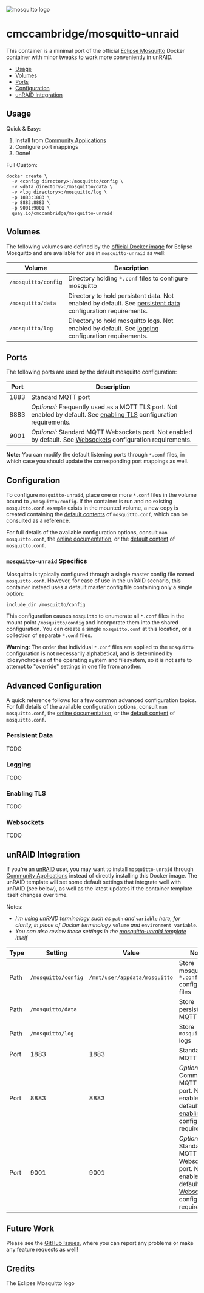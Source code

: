 ![mosquitto logo](https://raw.githubusercontent.com/cmccambridge/mosquitto-unraid/master/media/eclipse-mosquitto.png)

# cmccambridge/mosquitto-unraid

This container is a minimal port of the official [Eclipse Mosquitto][eclipse-mosquitto] Docker container with minor tweaks to work more conveniently in unRAID.

* [Usage](#usage)
* [Volumes](#volumes)
* [Ports](#ports)
* [Configuration](#configuration)
* [unRAID Integration](#unraid-integration)

[eclipse-mosquitto]: https://mosquitto.org

## Usage

Quick & Easy:
1. Install from [Community Applications][ca]
2. Configure port mappings
3. Done!

Full Custom:
```
docker create \
  -v <config directory>:/mosquitto/config \
  -v <data directory>:/mosquitto/data \
  -v <log directory>:/mosquitto/log \
  -p 1883:1883 \
  -p 8883:8883 \
  -p 9001:9001 \
  quay.io/cmccambridge/mosquitto-unraid
```

## Volumes

The following volumes are defined by the [official Docker image][official-docker] for Eclipse Mosquitto and are available for use in `mosquitto-unraid` as well:

|Volume|Description|
|---|---|
|`/mosquitto/config`|Directory holding `*.conf` files to configure mosquitto|
|`/mosquitto/data`|Directory to hold persistent data. Not enabled by default. See [persistent data](#persistent-data) configuration requirements.|
|`/mosquitto/log`|Directory to hold mosquitto logs. Not enabled by default. See [logging](#logging) configuration requirements.|

## Ports

The following ports are used by the default mosquitto configuration:

|Port|Description|
|---|---|
|1883|Standard MQTT port|
|8883|_Optional:_ Frequently used as a MQTT TLS port. Not enabled by default. See [enabling TLS](#enabling-tls) configuration requirements.|
|9001|_Optional:_ Standard MQTT Websockets port. Not enabled by default. See [Websockets](#websockets) configuration requirements.|

**Note:** You can modify the default listening ports through `*.conf` files, in which case you should update the corresponding port mappings as well.

## Configuration

To configure `mosquitto-unraid`, place one or more `*.conf` files in the volume bound to `/mosquitto/config`. If the container is run and no existing `mosquitto.conf.example` exists in the mounted volume, a new copy is created containing the [default contents][default-mosquitto-conf] of `mosquitto.conf`, which can be consulted as a reference.

For full details of the available configuration options, consult `man mosquitto.conf`, the [online documentation][online-man-page], or the [default content][default-mosquitto-conf] of `mosquitto.conf`.

[official-docker]: https://hub.docker.com/_/eclipse-mosquitto/
[default-mosquitto-conf]: https://github.com/eclipse/mosquitto/blob/master/mosquitto.conf
[online-man-page]: https://mosquitto.org/man/mosquitto-conf-5.html

### `mosquitto-unraid` Specifics

Mosquitto is typically configured through a single master config file named `mosquitto.conf`. However, for ease of use in the unRAID scenario, this container instead uses a default master config file containing only a single option:

```
include_dir /mosquitto/config
```

This configuration causes `mosquitto` to enumerate all `*.conf` files in the mount point `/mosquitto/config` and incorporate them into the shared configuration. You can create a single `mosquitto.conf` at this location, or a collection of separate `*.conf` files.

**Warning:** The order that individual `*.conf` files are applied to the `mosquitto` configuration is not necessarily alphabetical, and is determined by idiosynchrosies of the operating system and filesystem, so it is not safe to attempt to "override" settings in one file from another.

## Advanced Configuration

A quick reference follows for a few common advanced configuration topics. For full details of the available configuration options, consult `man mosquitto.conf`, the [online documentation][online-man-page], or the [default content][default-mosquitto-conf] of `mosquitto.conf`.

### Persistent Data
TODO

### Logging
TODO

### Enabling TLS
TODO

### Websockets
TODO

## unRAID Integration

If you're an [unRAID][unraid] user, you may want to install `mosquitto-unraid` through [Community Applications][ca] instead of directly installing this Docker image. The unRAID template will set some default settings that integrate well with unRAID (see below), as well as the latest updates if the container template itself changes over time.

Notes:
* _I'm using unRAID terminology such as_ `path` _and_ `variable` _here, for clarity, in place of Docker terminology_ `volume` _and_ `environment variable`.
* _You can also review these settings in the [mosquitto-unraid template][template] itself_

|Type|Setting|Value|Notes|
|----|-------|-----|-----|
|Path|`/mosquitto/config`|`/mnt/user/appdata/mosquitto`|Store mosquitto `*.conf` configuration files|
|Path|`/mosquitto/data`||Store persistent MQTT data|
|Path|`/mosquitto/log`||Store `mosquitto` logs|
|Port|1883|1883|Standard MQTT port|
|Port|8883|8883|_Optional:_ Common MQTT TLS port. Not enabled by default. See [enabling TLS](#enabling-tls) configuration requirements.|
|Port|9001|9001|_Optional:_ Standard MQTT Websockets port. Not enabled by default. See [Websockets](#websockets) configuration requirements.|

[unraid]: https://lime-technology.com/
[ca]: https://lime-technology.com/forums/topic/38582-plug-in-community-applications/
[template]: https://raw.githubusercontent.com/cmccambridge/unraid-templates/master/cmccambridge/mosquitto-unraid.xml

## Future Work

Please see the [GitHub Issues][issues], where you can report any problems or make any feature requests as well!

[issues]: https://github.com/cmccambridge/mosquitto-unriad/issues/

## Credits

The Eclipse Mosquitto logo